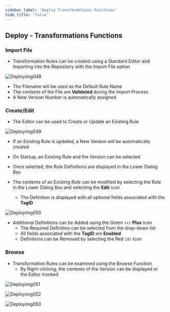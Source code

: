 ```yaml
---
sidebar_label: 'Deploy Transformations Functions'
hide_title: 'false'
---
```


## Deploy - Transformations Functions

### Import File

* Transformation Rules can be created using a Standard Editor and Importing into the Repository with the Import File option

![Deployimg048](../static/imgdeploy/Deployimg048.png)

* The Filename will be used as the Default Rule Name
* The contents of the File are **Validated** during the Import Process
* A New Version Number is automatically assigned

### Create/Edit

* The Editor can be used to Create or Update an Existing Rule

![Deployimg049](../static/imgdeploy/Deployimg049.png)

* If an Existing Rule is updated, a New Version will be automatically created
* On Startup, an Existing Rule and the Version can be selected
* Once selected, the Rule Definitions are displayed in the Lower Dialog Box

* The contents of an Existing Rule can be modified by selecting the Rule in the Lower Dialog Box and selecting the **Edit** icon
  * The Definition is displayed with all optional fields associated with the **TagID**

![Deployimg050](../static/imgdeploy/Deployimg050.png)

* Additional Definitions can be Added using the Green ```(+)``` **Plus** Icon
  * The Required Definition can be selected from the drop-down list
  * All fields associated with the **TagID** are **Enabled**
  * Definitions can be Removed by selecting the Red ```(X)``` Icon 

### Browse

* Transformation Rules can be examined using the Browse Function
  - By Right-clicking, the contents of the Version can be displayed or the Editor invoked

![Deployimg051](../static/imgdeploy/Deployimg051.png)

![Deployimg052](../static/imgdeploy/Deployimg052.png)

![Deployimg053](../static/imgdeploy/Deployimg053.png)
